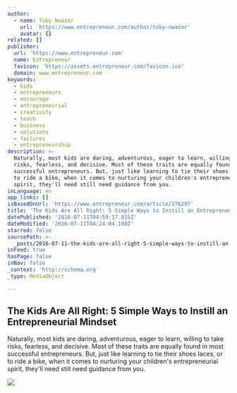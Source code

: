 ```yaml
---
author:
  - name: Toby Nwazor
    url: 'https://www.entrepreneur.com/author/toby-nwazor'
    avatar: {}
related: []
publisher:
  url: 'https://www.entrepreneur.com'
  name: Entrepreneur
  favicon: 'https://assets.entrepreneur.com/favicon.ico'
  domain: www.entrepreneur.com
keywords:
  - kids
  - entrepreneurs
  - encourage
  - entrepreneurial
  - creativity
  - teach
  - business
  - solutions
  - failures
  - entrepreneurship
description: >-
  Naturally, most kids are daring, adventurous, eager to learn, willing to take
  risks, fearless, and decisive. Most of these traits are equally found in most
  successful entrepreneurs. But, just like learning to tie their shoes laces, or
  to ride a bike, when it comes to nurturing your children's entrepreneurial
  spirit, they'll need still need guidance from you.
inLanguage: en
app_links: []
isBasedOnUrl: 'https://www.entrepreneur.com/article/276297'
title: 'The Kids Are All Right: 5 Simple Ways to Instill an Entrepreneurial Mindset'
datePublished: '2016-07-11T04:59:17.015Z'
dateModified: '2016-07-11T04:24:04.100Z'
starred: false
sourcePath: >-
  _posts/2016-07-11-the-kids-are-all-right-5-simple-ways-to-instill-an-entrepre.md
inFeed: true
hasPage: false
inNav: false
_context: 'http://schema.org'
_type: MediaObject

---
```

<article style=""><h1>The Kids Are All Right: 5 Simple Ways to Instill an Entrepreneurial Mindset</h1><p>Naturally, most kids are daring, adventurous, eager to learn, willing to take risks, fearless, and decisive. Most of these traits are equally found in most successful entrepreneurs. But, just like learning to tie their shoes laces, or to ride a bike, when it comes to nurturing your children's entrepreneurial spirit, they'll need still need guidance from you.</p><img src="https://assets.entrepreneur.com/content/3x2/1300/20160620164510-kid-lemonade-stand.jpeg" /></article>